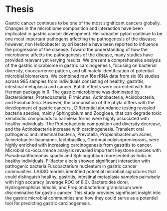 # Thesis
 
Gastric cancer continues to be one of the most significant cancers globally. Changes in the microbiome composition and interaction have been implicated in gastric cancer development. Helicobacter pylori continue to be one most important pathogens affecting the pathogenesis of the disease; however, non Helicobacter pylori bacteria have been reported to influence the progression of the disease. Toward the understanding of how the microbiome affects the pathogenesis of the disease, many studies have provided relevant yet varying results. We present a comprehensive analysis of the gastric microbiome in gastric carcinogenesis, focusing on bacterial diversity, cooccurrence pattern, and ultimately identification of potential microbial biomarkers. We combined raw 16s rRNA data from six (6) studies across 985 samples from individuals consisting of healthy, gastritis, intestinal metaplasia and cancer. Batch effects were corrected with the Herman package in R. The gastric microbiome was dominated by Bacteroidetes, Proteobacteria, Firmicutes, Actinobacteria, Acidobacteria, and Fusobacteria. However, the composition of the phyla differs with the development of gastric cancers., Differential abundance testing revealed bacteria species, mainly Sphingobium and Zoogloea, that can degrade toxic xenobiotic compounds to harmless forms were highly associated with healthy individuals. The Proteobacteria composition and diversity decrease, and the Actinobacteria increase with carcinogenesis. Transient oral pathogenic and intestinal bacteria, Prevotella, Propionibacterium acnes, Acinetobacter baumannii, lactobacillus, Gordonai polyisoprenivorans, were highly enriched with increasing carcinogenesis from gastritis to cancer. Microbial co-occurrence analysis revealed important keystone species with Pseudoxanthomonas spadix and Sphinogobium represented as hubs in healthy individuals. Filifactor alocis showed significant interaction with pathogenic bacteria Fusobacterium nucleatum in gastric cancer communities. LASSO models identified potential microbial signatures that could distinguish healthy, gastritis, intestinal metaplasia samples pairwisely with high accuracy (average ROC of 8.0). Bacteroides dorei, Hydrogenophilus hirschii, and Propionibacterium granulosum were discriminative for gastric cancer. This study provides significant insight into the gastric microbial communities and how they could serve as a potential tool for predicting gastric carcinogenesis. 
